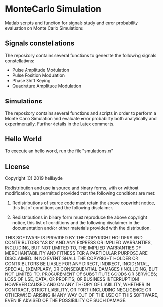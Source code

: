 # MonteCarlo Simulation
Matlab scripts and function for signals study and error probability evaluation on Monte Carlo Simulations

## Signals constellations
The repository contains several functions to generate the following signals constellations:
* Pulse Amplitude Modulation
* Pulse Position Modulation
* Phase Shift Keying
* Quadrature Amplitude Modulation

## Simulations
The repository contains several functions and scripts in order to perform a Monte Carlo Simulation and evaluate error probability both analytically and experimentally. Further details in the Latex comments.

## Hello World
To execute an hello world, run the file "smulations.m"

## License

Copyright (C) 2019 helllayde

Redistribution and use in source and binary forms, with or without 
modification, are permitted provided that the following conditions are 
met:

1) Redistributions of source code must retain the above copyright notice, 
this list of conditions and the following disclaimer.

2) Redistributions in binary form must reproduce the above copyright 
notice, this list of conditions and the following disclaimer in the 
documentation and/or other materials provided with the distribution.
 
THIS SOFTWARE IS PROVIDED BY THE COPYRIGHT HOLDERS AND CONTRIBUTORS 
"AS IS" AND ANY EXPRESS OR IMPLIED WARRANTIES, INCLUDING, BUT NOT LIMITED 
TO, THE IMPLIED WARRANTIES OF MERCHANTABILITY AND FITNESS FOR A PARTICULAR 
PURPOSE ARE DISCLAIMED. IN NO EVENT SHALL THE COPYRIGHT HOLDER OR 
CONTRIBUTORS BE LIABLE FOR ANY DIRECT, INDIRECT, INCIDENTAL, SPECIAL, 
EXEMPLARY, OR CONSEQUENTIAL DAMAGES (INCLUDING, BUT NOT LIMITED TO, 
PROCUREMENT OF SUBSTITUTE GOODS OR SERVICES; LOSS OF USE, DATA, OR 
PROFITS; OR BUSINESS INTERRUPTION) HOWEVER CAUSED AND ON ANY THEORY OF
LIABILITY, WHETHER IN CONTRACT, STRICT LIABILITY, OR TORT (INCLUDING 
NEGLIGENCE OR OTHERWISE) ARISING IN ANY WAY OUT OF THE USE OF THIS 
SOFTWARE, EVEN IF ADVISED OF THE POSSIBILITY OF SUCH DAMAGE.
